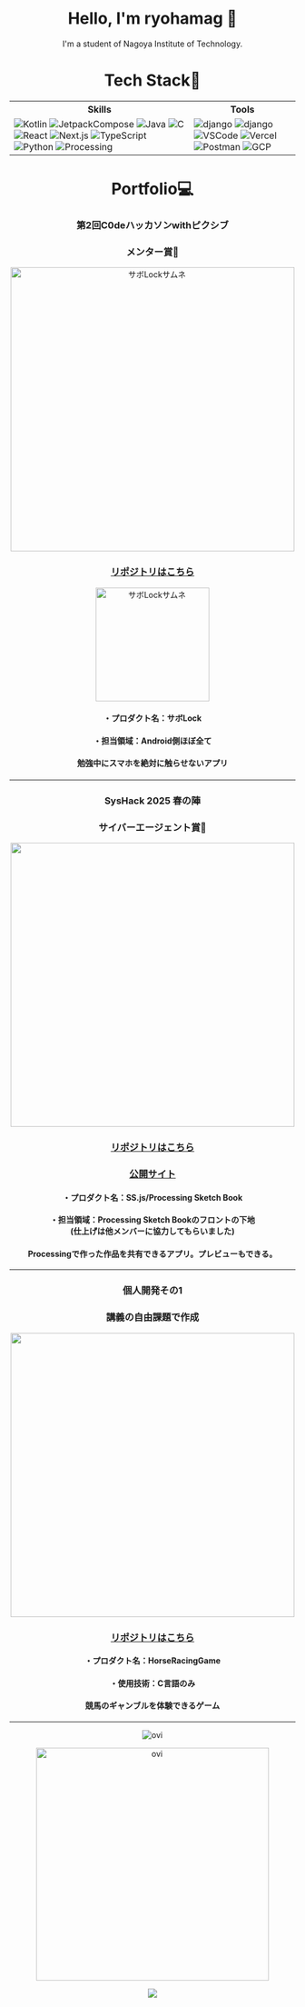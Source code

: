<div align="center">

# Hello, I'm ryohamag 👋

I'm a student of Nagoya Institute of Technology.

# Tech Stack🔧
<table>
  <tr>
    <th>Skills</th>
    <th>Tools</th>
  </tr>
  <tr>
    <td>
      <img src="https://go-skill-icons.vercel.app/api/icons?i=kotlin&theme=dark" alt="Kotlin">
      <img src="https://go-skill-icons.vercel.app/api/icons?i=jetpackcompose&theme=dark" alt="JetpackCompose">
      <img src="https://skillicons.dev/icons?i=java" alt="Java">
      <img src="https://skillicons.dev/icons?i=c" alt="C">
      <img src="https://skillicons.dev/icons?i=react" alt="React">
      <img src="https://skillicons.dev/icons?i=nextjs" alt="Next.js">
      <img src="https://skillicons.dev/icons?i=typescript" alt="TypeScript">
      <img src="https://skillicons.dev/icons?i=python" alt="Python">
      <img src="https://skillicons.dev/icons?i=processing" alt="Processing">
    </td>
    <td>
      <img src="https://go-skill-icons.vercel.app/api/icons?i=github&theme=dark" alt="django">
      <img src="https://go-skill-icons.vercel.app/api/icons?i=androidstudio&theme=dark" alt="django">
      <img src="https://skillicons.dev/icons?i=vscode&theme=dark" alt="VSCode">
      <img src="https://go-skill-icons.vercel.app/api/icons?i=vercel&theme=dark" alt="Vercel">
      <img src="https://go-skill-icons.vercel.app/api/icons?i=postman&theme=dark" alt="Postman">
      <img src="https://go-skill-icons.vercel.app/api/icons?i=gcp&theme=dark" alt="GCP">
    </td>
</table>

# Portfolio💻

### 第2回C0deハッカソンwithピクシブ
### メンター賞👑
<img src="https://github.com/user-attachments/assets/06813932-0b4a-48d1-880d-6bc10cc61914" width="500px" alt="サボLockサムネ">

### [リポジトリはこちら](https://github.com/ryohamag/DoStudy-Android)　
<a href="https://play.google.com/store/apps/details?id=com.websarva.wings.dostudy_android" target="_blank">
  <img src="https://nightworks.jp/wp-content/uploads/2019/06/btn_download_app_android.png" width="200px" alt="サボLockサムネ">
</a>

#### ・プロダクト名：サボLock
#### ・担当領域：Android側ほぼ全て
<h4>勉強中にスマホを絶対に触らせないアプリ<h4/>

<hr>

### SysHack 2025 春の陣
### サイバーエージェント賞👑

<img width="500px" src="https://github.com/user-attachments/assets/e349b7b4-394d-4a61-905b-9f3ee6a78c59">

### [リポジトリはこちら](https://github.com/orgs/SketchShifter/repositories)
### [公開サイト](https://www.serendicode-sub.click/)

#### ・プロダクト名：SS.js/Processing Sketch Book
#### ・担当領域：Processing Sketch Bookのフロントの下地 <br> (仕上げは他メンバーに協力してもらいました)
<h4>Processingで作った作品を共有できるアプリ。プレビューもできる。</h4>

<hr>

### 個人開発その1
### 講義の自由課題で作成

<img width="500px" src="https://github.com/user-attachments/assets/79c5567e-6ec3-4f68-89e5-af1c7415703a">

### [リポジトリはこちら](https://github.com/ryohamag/HorseRacingGame)

#### ・プロダクト名：HorseRacingGame
#### ・使用技術：C言語のみ
<h4>競馬のギャンブルを体験できるゲーム</h4>

<hr>



<img src="https://github-readme-stats.vercel.app/api/top-langs?username=ryohamag&show_icons=true&locale=en&layout=compact&theme=chartreuse-dark" alt="ovi" /></p>

<img src="https://github-readme-stats.vercel.app/api?username=ryohamag&show_icons=true&locale=en&theme=chartreuse-dark" alt="ovi" width="410" /></p>


<img src="https://github-profile-trophy.vercel.app/?username=ryohamag&theme=juicyfresh&no-bg=true" />

<div/>
